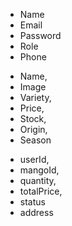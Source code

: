 <!-- Mango server -->

<!-- User Collection -->
- Name
- Email
- Password
- Role
- Phone

<!-- Mango Collection  -->
- Name,
- Image
- Variety,
- Price,
- Stock,
- Origin,
- Season


<!-- Order Collection  -->
- userId,
- mangoId,
- quantity,
- totalPrice,
- status
- address


